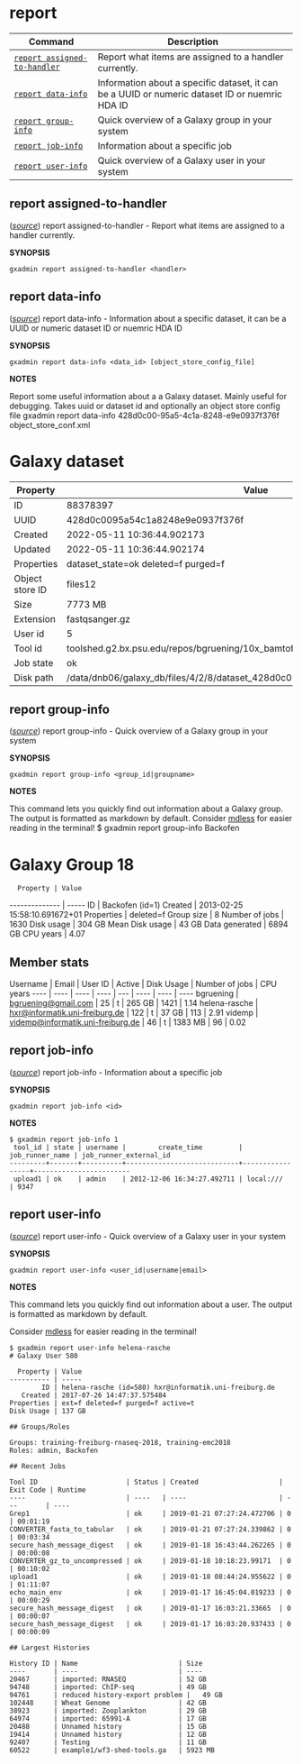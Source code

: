 # report

Command | Description
------- | -----------
[`report assigned-to-handler`](#report-assigned-to-handler) | Report what items are assigned to a handler currently.
[`report data-info`](#report-data-info) | Information about a specific dataset, it can be a UUID or numeric dataset ID or nuemric HDA ID
[`report group-info`](#report-group-info) | Quick overview of a Galaxy group in your system
[`report job-info`](#report-job-info) | Information about a specific job
[`report user-info`](#report-user-info) | Quick overview of a Galaxy user in your system

## report assigned-to-handler

([*source*](https://github.com/galaxyproject/gxadmin/search?q=report_assigned-to-handler&type=Code))
report assigned-to-handler -  Report what items are assigned to a handler currently.

**SYNOPSIS**

    gxadmin report assigned-to-handler <handler>


## report data-info

([*source*](https://github.com/galaxyproject/gxadmin/search?q=report_data-info&type=Code))
report data-info -  Information about a specific dataset, it can be a UUID or numeric dataset ID or nuemric HDA ID

**SYNOPSIS**

    gxadmin report data-info <data_id> [object_store_config_file]

**NOTES**

Report some useful information about a a Galaxy dataset. Mainly useful for debugging.
Takes uuid or dataset id and optionally an object store config file 
gxadmin report data-info 428d0c00-95a5-4c1a-8248-e9e0937f376f object_store_conf.xml
# Galaxy dataset

Property | Value
-------- | -----
ID | 88378397
UUID | 428d0c0095a54c1a8248e9e0937f376f
Created | 2022-05-11 10:36:44.902173
Updated | 2022-05-11 10:36:44.902174
Properties | dataset_state=ok deleted=f purged=f
Object store ID | files12
Size | 7773 MB
Extension | fastqsanger.gz
User id | 5
Tool id | toolshed.g2.bx.psu.edu/repos/bgruening/10x_bamtofastq/10x_bamtofastq/1.4.1
Job state | ok
Disk path | /data/dnb06/galaxy_db/files/4/2/8/dataset_428d0c0095a54c1a8248e9e0937f376f.dat


## report group-info

([*source*](https://github.com/galaxyproject/gxadmin/search?q=report_group-info&type=Code))
report group-info -  Quick overview of a Galaxy group in your system

**SYNOPSIS**

    gxadmin report group-info <group_id|groupname>

**NOTES**

This command lets you quickly find out information about a Galaxy group. The output is formatted as markdown by default.
Consider [mdless](https://github.com/ttscoff/mdless) for easier reading in the terminal!
    $ gxadmin report group-info Backofen
# Galaxy Group 18
      Property | Value
-------------- | -----
            ID | Backofen (id=1)
       Created | 2013-02-25 15:58:10.691672+01
    Properties | deleted=f
    Group size | 8
Number of jobs | 1630
    Disk usage | 304 GB
   Mean Disk usage | 43 GB
Data generated | 6894 GB
     CPU years | 4.07

## Member stats
Username | Email | User ID | Active | Disk Usage | Number of jobs | CPU years
---- | ---- | ---- | ---- | --- | ---- | ---- | ----
bgruening | bgruening@gmail.com | 25 | t | 265 GB | 1421 | 1.14
helena-rasche | hxr@informatik.uni-freiburg.de | 122 | t | 37 GB | 113 | 2.91
videmp | videmp@informatik.uni-freiburg.de | 46 | t | 1383 MB | 96 | 0.02


## report job-info

([*source*](https://github.com/galaxyproject/gxadmin/search?q=report_job-info&type=Code))
report job-info -  Information about a specific job

**SYNOPSIS**

    gxadmin report job-info <id>

**NOTES**

    $ gxadmin report job-info 1
     tool_id | state | username |        create_time         | job_runner_name | job_runner_external_id
    ---------+-------+----------+----------------------------+-----------------+------------------------
     upload1 | ok    | admin    | 2012-12-06 16:34:27.492711 | local:///       | 9347


## report user-info

([*source*](https://github.com/galaxyproject/gxadmin/search?q=report_user-info&type=Code))
report user-info -  Quick overview of a Galaxy user in your system

**SYNOPSIS**

    gxadmin report user-info <user_id|username|email>

**NOTES**

This command lets you quickly find out information about a user. The output is formatted as markdown by default.

Consider [mdless](https://github.com/ttscoff/mdless) for easier reading in the terminal!

    $ gxadmin report user-info helena-rasche
    # Galaxy User 580

      Property | Value
    ---------- | -----
            ID | helena-rasche (id=580) hxr@informatik.uni-freiburg.de
       Created | 2017-07-26 14:47:37.575484
    Properties | ext=f deleted=f purged=f active=t
    Disk Usage | 137 GB

    ## Groups/Roles

    Groups: training-freiburg-rnaseq-2018, training-emc2018
    Roles: admin, Backofen

    ## Recent Jobs

    Tool ID                      | Status | Created                    | Exit Code | Runtime
    ----                         | ----   | ----                       | ---       | ----
    Grep1                        | ok     | 2019-01-21 07:27:24.472706 | 0         | 00:01:19
    CONVERTER_fasta_to_tabular   | ok     | 2019-01-21 07:27:24.339862 | 0         | 00:03:34
    secure_hash_message_digest   | ok     | 2019-01-18 16:43:44.262265 | 0         | 00:00:08
    CONVERTER_gz_to_uncompressed | ok     | 2019-01-18 10:18:23.99171  | 0         | 00:10:02
    upload1                      | ok     | 2019-01-18 08:44:24.955622 | 0         | 01:11:07
    echo_main_env                | ok     | 2019-01-17 16:45:04.019233 | 0         | 00:00:29
    secure_hash_message_digest   | ok     | 2019-01-17 16:03:21.33665  | 0         | 00:00:07
    secure_hash_message_digest   | ok     | 2019-01-17 16:03:20.937433 | 0         | 00:00:09

    ## Largest Histories

    History ID | Name                         | Size
    ----       | ----                         | ----
    20467      | imported: RNASEQ             | 52 GB
    94748      | imported: ChIP-seq           | 49 GB
    94761      | reduced history-export problem |   49 GB
    102448     | Wheat Genome                 | 42 GB
    38923      | imported: Zooplankton        | 29 GB
    64974      | imported: 65991-A            | 17 GB
    20488      | Unnamed history              | 15 GB
    19414      | Unnamed history              | 12 GB
    92407      | Testing                      | 11 GB
    60522      | example1/wf3-shed-tools.ga   | 5923 MB

